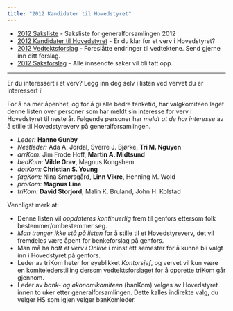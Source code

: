 ```yaml
---
title: "2012 Kandidater til Hovedstyret"
---
```


* [2012 Saksliste](/generalforsamlinger/2012/saksliste) - Saksliste for generalforsamlingen 2012
* [2012 Kandidater til Hovedstyret](/generalforsamlinger/2012/valg) - Er du klar for et verv i Hovedstyret?
* [2012 Vedtektsforslag](/generalforsamlinger/2012/vedtektsforslag) - Foreslåtte endringer til vedtektene. Send gjerne inn ditt forslag.
* [2012 Saksforslag](/generalforsamlinger/2012/saksforslag) - Alle innsendte saker vil bli tatt opp.
- - -


Er du interessert i et verv? Legg inn deg selv i listen ved vervet du er interessert i!

For å ha mer åpenhet, og for å gi alle bedre tenketid, har valgkomiteen laget denne listen over personer som har meldt sin interesse for verv i Hovedstyret til neste år. Følgende personer har *meldt at de har interesse* av å stille til Hovedstyreverv på generalforsamlingen.

* *Leder:* **Hanne Gunby**
* *Nestleder:* Ada A. Jordal, Sverre J. Bjørke, **Tri M. Nguyen**
* *arrKom:* Jim Frode Hoff, **Martin A. Midtsund**
* *bedKom:* **Vilde Grav**, Magnus Kongshem 
* *dotKom:* **Christian S. Young**
* *fagKom:* Nina Smørsgård, **Linn Vikre**, Henning M. Wold
* *proKom:* **Magnus Line**
* *triKom:* **David Storjord**, Malin K. Bruland, John H. Kolstad

Vennligst merk at:
* Denne listen vil *oppdateres kontinuerlig* frem til genfors ettersom folk bestemmer/ombestemmer seg.
* *Man trenger ikke stå på listen* for å stille til et Hovedstyreverv, det vil fremdeles være åpent for benkeforslag på genfors.
* Man må ha *hatt et verv i Online* i minst ett semester for å kunne bli valgt inn i Hovedstyret på genfors.
* Leder av triKom heter for øyeblikket *Kontorsjef*, og vervet vil kun være en komitelederstilling dersom vedtektsforslaget for å opprette triKom går gjennom.
* Leder av *bank- og økonomikomiteen* (banKom) velges av Hovedstyret innen to uker etter generalforsamlingen. Dette kalles indirekte valg, du velger HS som igjen velger banKomleder.